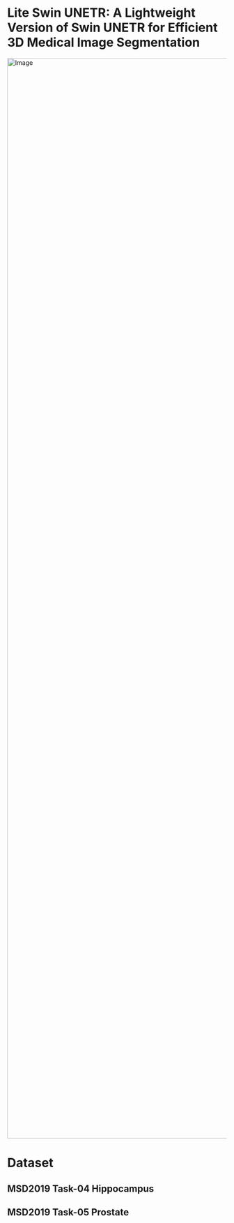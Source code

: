 # Lite Swin UNETR: A Lightweight Version of Swin UNETR for Efficient 3D Medical Image Segmentation
<img width="3901" height="2479" alt="Image" src="https://github.com/user-attachments/assets/3bb67a6d-291e-4e60-8276-482483ef3416" />

# Dataset
## MSD2019 Task-04 Hippocampus

## MSD2019 Task-05 Prostate
